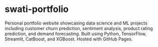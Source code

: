 # swati-portfolio
Personal portfolio website showcasing data science and ML projects including customer churn prediction, sentiment analysis, product rating prediction, and demand forecasting. Built using Python, TensorFlow, Streamlit, CatBoost, and XGBoost. Hosted with GitHub Pages.
